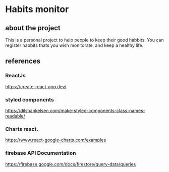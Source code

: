 # Habits monitor

## about the project 
  This is a personal project to help people to keep their good habbits.
  You can register habbits thats you wish monitorate, and keep a healthy life.






## references

### ReactJs
https://create-react-app.dev/

### styled components
https://dilshankelsen.com/make-styled-components-class-names-readable/

### Charts react.
https://www.react-google-charts.com/examples

### firebase API Documentation
https://firebase.google.com/docs/firestore/query-data/queries

